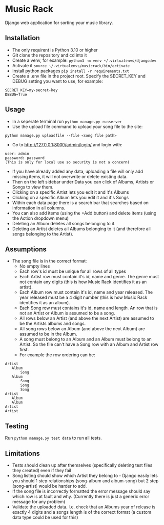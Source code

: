 # Music Rack

Django web application for sorting your music library.

## Installation
- The only requirent is Python 3.10 or higher
- Git clone the repository and cd into it
- Create a venv, for example: `python3 -m venv ~/.virtualenvs/djangodev`
- Activate it `source ~/.virtualenvs/musicrack/bin/activate`
- Install python packages `pip install -r requirements.txt`
- Create a .env file in the project root. Specify the SECRET_KEY and DEBUG setting you want to use, for example:
```
SECRET_KEY=my-secret-key
DEBUG=True
```

## Usage
- In a seperate terminal run `python manage.py runserver`
- Use the upload file command to upload your song file to the site:

`python manage.py uploadfile --file <song file path>`

- Go to http://127.0.0.1:8000/admin/login/ and login with:
```
user: admin
password: password
(This is only for local use so security is not a concern)
```
- If you have already added any data, uploading a file will only add missing items, it will not overwrite or delete existing data.
- Then on the left sidebar under Data you can click of Albums, Artists or Songs to view them.
- Clicking on a specific Artist lets you edit it and it's Albums
- Clicking on a specific Album lets you edit it and it's Songs
- Within each data page there is a search bar that searches based on information in all columns.
- You can also add items (using the +Add button) and delete items (using the Action dropdown menu)
- Deleting an Album deletes all songs belonging to it.
- Deleting an Artist deletes all Albums belonging to it (and therefore all songs belonging to the Artist).

## Assumptions
 - The song file is in the correct format:
    - No empty lines
    - Each row's id must be unique for all rows of all types
    - Each Artist row must contain it's id, name and genre. The genre must not contain any digits (this is how Music Rack identifies it as an artist).
    - Each Album row must contain it's id, name and year released. The year released must be a 4 digit number (this is how Music Rack identifies it as an album).
    - Each Song row must contains it's id, name and length. An row that is not an Artist or Album is assumed to be a song.
    - All rows below an Artist (and above the next Artist) are assumed to be the Artists albums and songs.
    - All song rows below an Album (and above the next Album) are assumed to be in the Album.
    - A song must belong to an Album and an Album must belong to an Artist. So the file can't have a Song row with an Album and Artist row first.
    - For example the row ordering can be:

 ```
 Artist 
    Album
        Song
    Album
        Song
        Song
        Song
Artist
    Album
    Album
Artist
Artist
```

## Testing

Run `python manage.py test data` to run all tests.

## Limitations

- Tests should clean up after themselves (specifically deleting test files they created) even if they fail
- Song listing should show which Artist they belong to - Django easily lets you should 1 step relationships (song-album and album-song) but 2 step (song-artist) would be harder to add.
- If the song file is incorrectly formatted the error message should say which row is at fault and why. (Currently there is just a generic error message for any problem)
- Validate the uploaded data. I.e. check that an Albums year of release is exactly 4 digits and a songs length is of the correct format (a custom data type could be used for this) 
